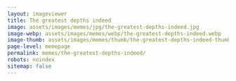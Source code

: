 ```yaml
---
layout: imageviewer
title: The greatest depths indeed
image: assets/images/memes/jpg/the-greatest-depths-indeed.jpg
image-webp: assets/images/memes/webp/the-greatest-depths-indeed.webp
image-thumb: assets/images/memes/thumb/the-greatest-depths-indeed-thumb.jpg
page-level: memepage
permalink: memes/the-greatest-depths-indeed/
robots: noindex
sitemap: false
---
```

